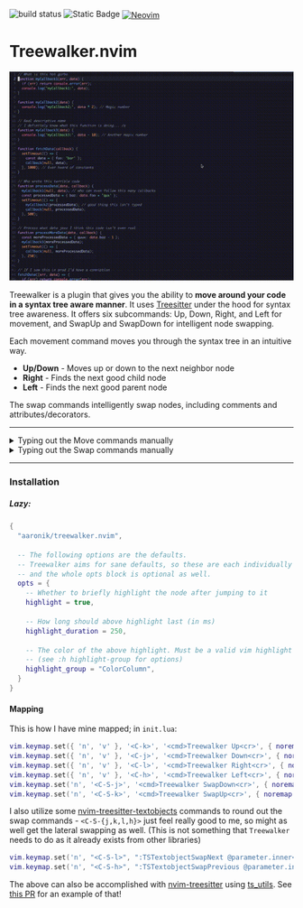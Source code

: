 ![build status](https://github.com/aaronik/treewalker.nvim/actions/workflows/test.yml/badge.svg)
<span style="height: 20px;">
  <img alt="Static Badge" src="https://img.shields.io/badge/100%25_lua-purple" style="height: 20px;">
</span>
<a href="https://neovim.io/" style="vertical-align: middle;"><img src="https://img.shields.io/badge/NeoVim-%2357A143.svg?&amp;style=for-the-badge&amp;logo=neovim&amp;logoColor=white" alt="Neovim" style="height: 20px;"></a>

# Treewalker.nvim

![A demo of moving around some code quickly using the plugin](static/fast_demo.gif)

Treewalker is a plugin that gives you the ability to **move around your code in a syntax tree aware manner**.
It uses [Treesitter](https://github.com/tree-sitter/tree-sitter) under the hood for syntax tree awareness.
It offers six subcommands: Up, Down, Right, and Left for movement, and SwapUp and SwapDown for intelligent node swapping.

Each movement command moves you through the syntax tree in an intuitive way.

* **Up/Down** - Moves up or down to the next neighbor node
* **Right** - Finds the next good child node
* **Left** - Finds the next good parent node

The swap commands intelligently swap nodes, including comments and attributes/decorators.

---

<details>
<summary>Typing out the Move commands manually</summary>
<img src="static/slow_move_demo.gif" alt="A demo of moving around some code slowly typing out each Treewalker move command">
</details>

<details>
<summary>Typing out the Swap commands manually</summary>
<img src="static/slow_swap_demo.gif" alt="A demo of swapping code slowly using Treewalker swap commands">
</details>

---

### Installation

##### Lazy:
```lua
{
  "aaronik/treewalker.nvim",

  -- The following options are the defaults.
  -- Treewalker aims for sane defaults, so these are each individually optional,
  -- and the whole opts block is optional as well.
  opts = {
    -- Whether to briefly highlight the node after jumping to it
    highlight = true,

    -- How long should above highlight last (in ms)
    highlight_duration = 250,

    -- The color of the above highlight. Must be a valid vim highlight group.
    -- (see :h highlight-group for options)
    highlight_group = "ColorColumn",
  }
}
```

#### Mapping

This is how I have mine mapped; in `init.lua`:

```lua
vim.keymap.set({ 'n', 'v' }, '<C-k>', '<cmd>Treewalker Up<cr>', { noremap = true, silent = true })
vim.keymap.set({ 'n', 'v' }, '<C-j>', '<cmd>Treewalker Down<cr>', { noremap = true, silent = true })
vim.keymap.set({ 'n', 'v' }, '<C-l>', '<cmd>Treewalker Right<cr>', { noremap = true, silent = true })
vim.keymap.set({ 'n', 'v' }, '<C-h>', '<cmd>Treewalker Left<cr>', { noremap = true, silent = true })
vim.keymap.set('n', '<C-S-j>', '<cmd>Treewalker SwapDown<cr>', { noremap = true, silent = true })
vim.keymap.set('n', '<C-S-k>', '<cmd>Treewalker SwapUp<cr>', { noremap = true, silent = true })
```

I also utilize some
[nvim-treesitter-textobjects](https://github.com/nvim-treesitter/nvim-treesitter-textobjects?tab=readme-ov-file#text-objects-swap)
commands to round out the swap commands - `<C-S-{j,k,l,h}>` just feel really good to me, so might as well get the
lateral swapping as well. (This is not something that `Treewalker` needs to do as it already exists from other libraries)

```lua
vim.keymap.set('n', "<C-S-l>", ":TSTextobjectSwapNext @parameter.inner<CR>", { noremap = true, silent = true })
vim.keymap.set('n', "<C-S-h>", ":TSTextobjectSwapPrevious @parameter.inner<CR>", { noremap = true, silent = true })
```

The above can also be accomplished with
[nvim-treesitter](https://github.com/nvim-treesitter/nvim-treesitter) using
[ts_utils](https://github.com/nvim-treesitter/nvim-treesitter?tab=readme-ov-file#utilities).
See [this PR](https://github.com/aaronik/treewalker.nvim/pull/10/files) for
an example of that!

